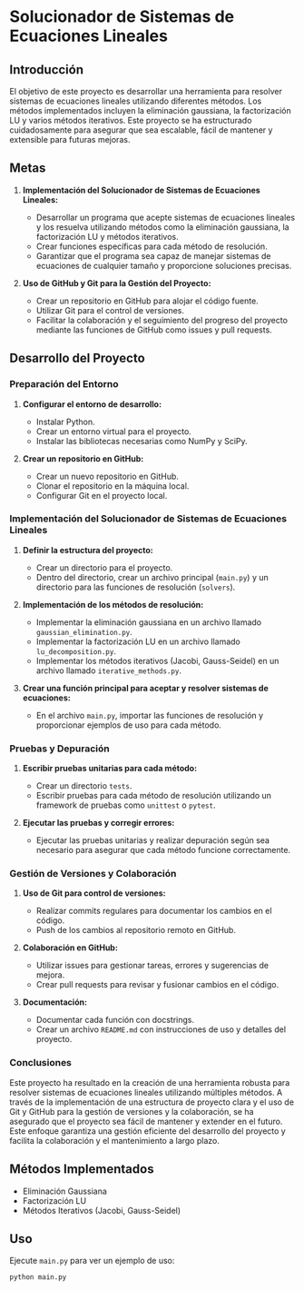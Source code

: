 # Solucionador de Sistemas de Ecuaciones Lineales

## Introducción

El objetivo de este proyecto es desarrollar una herramienta para resolver sistemas de ecuaciones lineales utilizando diferentes métodos. Los métodos implementados incluyen la eliminación gaussiana, la factorización LU y varios métodos iterativos. Este proyecto se ha estructurado cuidadosamente para asegurar que sea escalable, fácil de mantener y extensible para futuras mejoras.

## Metas

1. **Implementación del Solucionador de Sistemas de Ecuaciones Lineales:**
   - Desarrollar un programa que acepte sistemas de ecuaciones lineales y los resuelva utilizando métodos como la eliminación gaussiana, la factorización LU y métodos iterativos.
   - Crear funciones específicas para cada método de resolución.
   - Garantizar que el programa sea capaz de manejar sistemas de ecuaciones de cualquier tamaño y proporcione soluciones precisas.

2. **Uso de GitHub y Git para la Gestión del Proyecto:**
   - Crear un repositorio en GitHub para alojar el código fuente.
   - Utilizar Git para el control de versiones.
   - Facilitar la colaboración y el seguimiento del progreso del proyecto mediante las funciones de GitHub como issues y pull requests.

## Desarrollo del Proyecto

### Preparación del Entorno

1. **Configurar el entorno de desarrollo:**
   - Instalar Python.
   - Crear un entorno virtual para el proyecto.
   - Instalar las bibliotecas necesarias como NumPy y SciPy.

2. **Crear un repositorio en GitHub:**
   - Crear un nuevo repositorio en GitHub.
   - Clonar el repositorio en la máquina local.
   - Configurar Git en el proyecto local.

### Implementación del Solucionador de Sistemas de Ecuaciones Lineales

1. **Definir la estructura del proyecto:**
   - Crear un directorio para el proyecto.
   - Dentro del directorio, crear un archivo principal (`main.py`) y un directorio para las funciones de resolución (`solvers`).

2. **Implementación de los métodos de resolución:**
   - Implementar la eliminación gaussiana en un archivo llamado `gaussian_elimination.py`.
   - Implementar la factorización LU en un archivo llamado `lu_decomposition.py`.
   - Implementar los métodos iterativos (Jacobi, Gauss-Seidel) en un archivo llamado `iterative_methods.py`.

3. **Crear una función principal para aceptar y resolver sistemas de ecuaciones:**
   - En el archivo `main.py`, importar las funciones de resolución y proporcionar ejemplos de uso para cada método.

### Pruebas y Depuración

1. **Escribir pruebas unitarias para cada método:**
   - Crear un directorio `tests`.
   - Escribir pruebas para cada método de resolución utilizando un framework de pruebas como `unittest` o `pytest`.

2. **Ejecutar las pruebas y corregir errores:**
   - Ejecutar las pruebas unitarias y realizar depuración según sea necesario para asegurar que cada método funcione correctamente.

### Gestión de Versiones y Colaboración

1. **Uso de Git para control de versiones:**
   - Realizar commits regulares para documentar los cambios en el código.
   - Push de los cambios al repositorio remoto en GitHub.

2. **Colaboración en GitHub:**
   - Utilizar issues para gestionar tareas, errores y sugerencias de mejora.
   - Crear pull requests para revisar y fusionar cambios en el código.

3. **Documentación:**
   - Documentar cada función con docstrings.
   - Crear un archivo `README.md` con instrucciones de uso y detalles del proyecto.

### Conclusiones

Este proyecto ha resultado en la creación de una herramienta robusta para resolver sistemas de ecuaciones lineales utilizando múltiples métodos. A través de la implementación de una estructura de proyecto clara y el uso de Git y GitHub para la gestión de versiones y la colaboración, se ha asegurado que el proyecto sea fácil de mantener y extender en el futuro. Este enfoque garantiza una gestión eficiente del desarrollo del proyecto y facilita la colaboración y el mantenimiento a largo plazo.

## Métodos Implementados
- Eliminación Gaussiana
- Factorización LU
- Métodos Iterativos (Jacobi, Gauss-Seidel)

## Uso
Ejecute `main.py` para ver un ejemplo de uso:
```bash
python main.py
